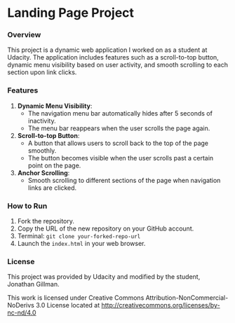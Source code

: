 # Landing Page Project

### Overview

<p>This project is a dynamic web application I worked on as a student at Udacity. The application includes features such as a scroll-to-top button, dynamic menu visibility based on user activity, and smooth scrolling to each section upon link clicks. </p>

### Features

1. **Dynamic Menu Visibility**:
	- The navigation menu bar automatically hides after 5 seconds of inactivity.
	- The menu bar reappears when the user scrolls the page again.
2. **Scroll-to-top Button**:
	- A button that allows users to scroll back to the top of the page smoothly.
	- The button becomes visible when the user scrolls past a certain point on the page.
3. **Anchor Scrolling**:
	- Smooth scrolling to different sections of the page when navigation links are clicked.

### How to Run

1. Fork the repository.
2. Copy the URL of the new repository on your GitHub account.
3. Terminal: ```git clone your-forked-repo-url```
4. Launch the ```index.html``` in your web browser.

### License

This project was provided by Udacity and modified by the student, Jonathan Gillman.

This work is licensed under Creative Commons Attribution-NonCommercial- NoDerivs 3.0 License located at http://creativecommons.org/licenses/by-nc-nd/4.0
